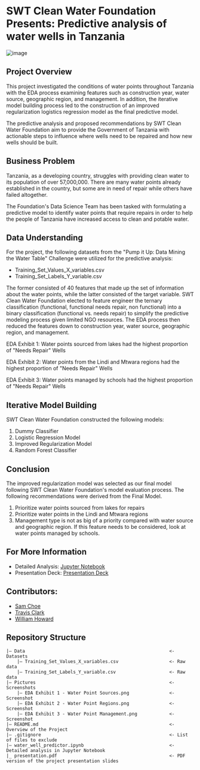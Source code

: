 # SWT Clean Water Foundation Presents: Predictive analysis of water wells in Tanzania
![image](https://www.wateraid.org/us/sites/g/files/jkxoof291/files/styles/social_image/public/VFET66_020.JPG?h=5c05d2df&itok=u1yOpny_)

## Project Overview
This project investigated the conditions of water points throughout Tanzania with the EDA process examining features such as construction year, water source, geographic region, and management. In addition, the iterative model building process led to the construction of an improved regularization logistics regression model as the final predictive model.

The predictive analysis and proposed recommendations by SWT Clean Water Foundation aim to provide the Government of Tanzania with actionable steps to influence where wells need to be repaired and how new wells should be built.

## Business Problem
Tanzania, as a developing country, struggles with providing clean water to its population of over 57,000,000. There are many water points already established in the country, but some are in need of repair while others have failed altogether.

The Foundation's Data Science Team has been tasked with formulating a predictive model to identify water points that require repairs in order to help the people of Tanzania have increased access to clean and potable water.

## Data Understanding
For the project, the following datasets from the "Pump it Up: Data Mining the Water Table" Challenge were utilized for the predictive analysis:

- Training_Set_Values_X_variables.csv
- Training_Set_Labels_Y_variable.csv

The former consisted of 40 features that made up the set of information about the water points, while the latter consisted of the target variable. SWT Clean Water Foundation elected to feature engineer the ternary classification (functional, functional needs repair, non functional) into a binary classification (functional vs. needs repair) to simplify the predictive modeling process given limited NGO resources. The EDA process then reduced the features down to construction year, water source, geographic region, and management.

EDA Exhibit 1: Water points sourced from lakes had the highest proportion of "Needs Repair" Wells

EDA Exhibit 2: Water points from the Lindi and Mtwara regions had the highest proportion of "Needs Repair" Wells

EDA Exhibit 3: Water points managed by schools had the highest proportion of "Needs Repair" Wells

## Iterative Model Building
SWT Clean Water Foundation constructed the following models:

1. Dummy Classifier
2. Logistic Regression Model
3. Improved Regularization Model
4. Random Forest Classifier

## Conclusion
The improved regularization model was selected as our final model following SWT Clean Water Foundation's model evaluation process. The following recommendations were derived from the Final Model.

1. Prioritize water points sourced from lakes for repairs
2. Prioritize water points in the Lindi and Mtwara regions
3. Management type is not as big of a priority compared with water source and geographic region. If this feature needs to be considered, look at water points managed by schools.

## For More Information
- Detailed Analysis: [Jupyter Notebook]()
- Presentation Deck: [Presentation Deck]()

## Contributors:
- [Sam Choe](https://github.com/schoe4208)
- [Travis Clark](https://github.com/TravisClark1432)
- [William Howard](https://github.com/WilliamHowardGit)

## Repository Structure
```
|— Data                                                      <- Datasets
    |— Training_Set_Values_X_variables.csv                   <- Raw data
    |— Training_Set_Labels_Y_variable.csv                    <- Raw data
|— Pictures                                                  <- Screenshots
    |— EDA Exhibit 1 - Water Point Sources.png               <- Screenshot
    |— EDA Exhibit 2 - Water Point Regions.png               <- Screenshot
    |— EDA Exhibit 3 - Water Point Management.png            <- Screenshot
|— README.md                                                 <- Overview of the Project
|— .gitignore                                                <- List of files to exclude
|— water_well_predictor.ipynb                                <- Detailed analysis in Jupyter Notebook
|_ presentation.pdf                                          <- PDF version of the project presentation slides
